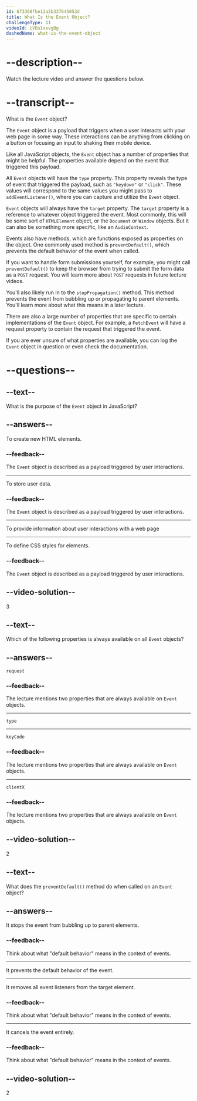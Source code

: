 ```yaml
---
id: 673368fbe12a2b337645053d
title: What Is the Event Object?
challengeType: 11
videoId: UVBsIxxvgBg
dashedName: what-is-the-event-object
---
```


# --description--

Watch the lecture video and answer the questions below.

# --transcript--

What is the `Event` object?

The `Event` object is a payload that triggers when a user interacts with your web page in some way. These interactions can be anything from clicking on a button or focusing an input to shaking their mobile device.

Like all JavaScript objects, the `Event` object has a number of properties that might be helpful. The properties available depend on the event that triggered this payload.

All `Event` objects will have the `type` property. This property reveals the type of event that triggered the payload, such as `"keydown"` or `"click"`. These values will correspond to the same values you might pass to `addEventListener()`, where you can capture and utilize the `Event` object.

`Event` objects will always have the `target` property. The `target` property is a reference to whatever object triggered the event. Most commonly, this will be some sort of `HTMLElement` object, or the `Document` or `Window` objects. But it can also be something more specific, like an `AudioContext`.

Events also have methods, which are functions exposed as properties on the object. One commonly used method is `preventDefault()`, which prevents the default behavior of the event when called.

If you want to handle form submissions yourself, for example, you might call `preventDefault()` to keep the browser from trying to submit the form data as a `POST` request. You will learn more about `POST` requests in future lecture videos.

You'll also likely run in to the `stopPropagation()` method. This method prevents the event from bubbling up or propagating to parent elements. You'll learn more about what this means in a later lecture.

There are also a large number of properties that are specific to certain implementations of the `Event` object. For example, a `FetchEvent` will have a request property to contain the request that triggered the event. 

If you are ever unsure of what properties are available, you can log the `Event` object in question or even check the documentation.

# --questions--

## --text--

What is the purpose of the `Event` object in JavaScript?

## --answers--

To create new HTML elements.

### --feedback--

The `Event` object is described as a payload triggered by user interactions.

---

To store user data.

### --feedback--

The `Event` object is described as a payload triggered by user interactions.

---

To provide information about user interactions with a web page

---

To define CSS styles for elements.

### --feedback--

The `Event` object is described as a payload triggered by user interactions.

## --video-solution--

3

## --text--

Which of the following properties is always available on all `Event` objects?

## --answers--

`request`

### --feedback--

The lecture mentions two properties that are always available on `Event` objects.

---

`type`

---

`keyCode`

### --feedback--

The lecture mentions two properties that are always available on `Event` objects.

---

`clientX`

### --feedback--

The lecture mentions two properties that are always available on `Event` objects.

## --video-solution--

2

## --text--

What does the `preventDefault()` method do when called on an `Event` object?

## --answers--

It stops the event from bubbling up to parent elements.

### --feedback--

Think about what "default behavior" means in the context of events.

---

It prevents the default behavior of the event.

---

It removes all event listeners from the target element.

### --feedback--

Think about what "default behavior" means in the context of events.

---

It cancels the event entirely.

### --feedback--

Think about what "default behavior" means in the context of events.

## --video-solution--

2
